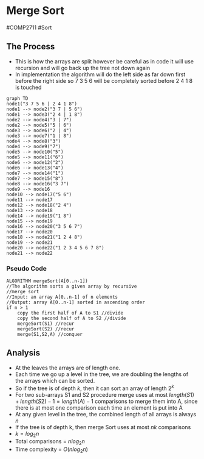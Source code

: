 # Merge Sort
#COMP2711 #Sort
## The Process
- This is how the arrays are split however be careful as in code it will use recursion and will go back up the tree not down again
- In implementation the algorithm will do the left side as far down first before the right side so 7 3 5 6 will be completely sorted before 2 4 1 8 is touched
```mermaid
graph TD
node1("3 7 5 6 | 2 4 1 8")
node1 --> node2("3 7 | 5 6")
node1 --> node3("2 4 | 1 8")
node2 --> node4("3 | 7")
node2 --> node5("5 | 6")
node3 --> node6("2 | 4")
node3 --> node7("1 | 8")
node4 --> node8("3")
node4 --> node9("7")
node5 --> node10("5")
node5 --> node11("6")
node6 --> node12("2")
node6 --> node13("4")
node7 --> node14("1")
node7 --> node15("8")
node8 --> node16("3 7")
node9 --> node16
node10 --> node17("5 6")
node11 --> node17
node12 --> node18("2 4")
node13 --> node18
node14 --> node19("1 8")
node15 --> node19
node16 --> node20("3 5 6 7")
node17 --> node20
node18 --> node21("1 2 4 8")
node19 --> node21
node20 --> node22("1 2 3 4 5 6 7 8")
node21 --> node22
```
### Pseudo Code
```
ALGORITHM mergeSort(A[0..n-1])
//The algorithm sorts a given array by recursive
//merge sort
//Input: an array A[0..n-1] of n elements
//Output: array A[0..n-1] sorted in ascending order
if n > 1
	copy the first half of A to S1 //divide
	copy the second half of A to S2 //divide
	mergeSort(S1) //recur
	mergeSort(S2) //recur
	merge(S1,S2,A) //conquer
```

## Analysis
- At the leaves the arrays are of length one.
- Each time we go up a level in the tree, we are doubling the lengths of the arrays which can be sorted. 
- So if the tree is of depth $k$, then it can sort an array of length $2^k$
- For two sub-arrays S1 and S2 procedure merge uses at most $length(S1) + length(S2)-1 = length(A) - 1$ comparisons to merge them into A, since there is at most one comparison each time an element is put into A
- At any given level in the tree, the combined length of all arrays is always $n$
- If the tree is of depth k, then merge Sort uses at most $nk$ comparisons
- $k = log_2n$
- Total comparisons = $nlog_2n$ 
- Time complexity = $O(nlog_2n)$

